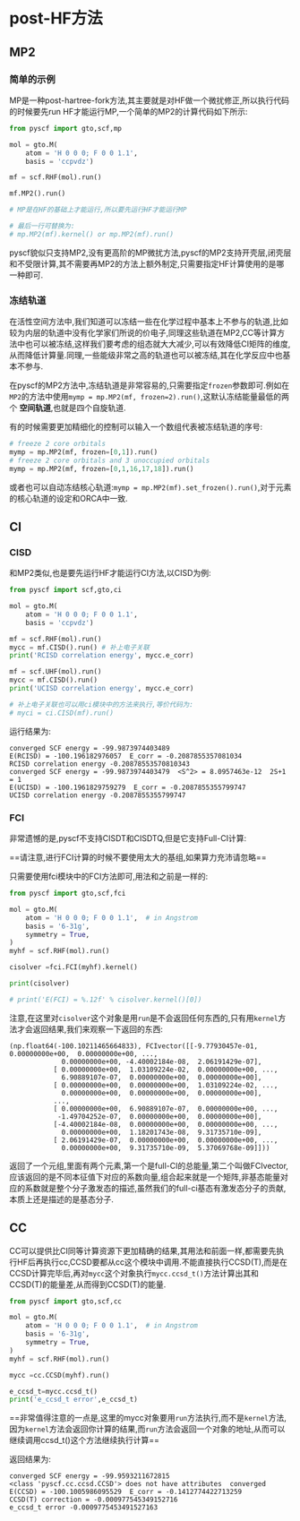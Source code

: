 # post-HF方法

## MP2

### 简单的示例

MP是一种post-hartree-fork方法,其主要就是对HF做一个微扰修正,所以执行代码的时候要先run HF才能运行MP,一个简单的MP2的计算代码如下所示:

```python
from pyscf import gto,scf,mp

mol = gto.M(
    atom = 'H 0 0 0; F 0 0 1.1',
    basis = 'ccpvdz')

mf = scf.RHF(mol).run()

mf.MP2().run()

# MP是在HF的基础上才能运行,所以要先运行HF才能运行MP

# 最后一行可替换为:
# mp.MP2(mf).kernel() or mp.MP2(mf).run()

```

pyscf貌似只支持MP2,没有更高阶的MP微扰方法,pyscf的MP2支持开壳层,闭壳层和不受限计算,其不需要再MP2的方法上额外制定,只需要指定HF计算使用的是哪一种即可.

### 冻结轨道

在活性空间方法中,我们知道可以冻结一些在化学过程中基本上不参与的轨道,比如较为内层的轨道中没有化学家们所说的价电子,同理这些轨道在MP2,CC等计算方法中也可以被冻结,这样我们要考虑的组态就大大减少,可以有效降低CI矩阵的维度,从而降低计算量.同理,一些能级非常之高的轨道也可以被冻结,其在化学反应中也基本不参与.

在pyscf的MP2方法中,冻结轨道是非常容易的,只需要指定`frozen`参数即可.例如在`MP2`的方法中使用`mymp = mp.MP2(mf, frozen=2).run()`,这默认冻结能量最低的两个 **空间轨道**,也就是四个自旋轨道.

有的时候需要更加精细化的控制可以输入一个数组代表被冻结轨道的序号:

```python
# freeze 2 core orbitals
mymp = mp.MP2(mf, frozen=[0,1]).run()
# freeze 2 core orbitals and 3 unoccupied orbitals
mymp = mp.MP2(mf, frozen=[0,1,16,17,18]).run()
```

或者也可以自动冻结核心轨道:`mymp = mp.MP2(mf).set_frozen().run()`,对于元素的核心轨道的设定和ORCA中一致.

## CI

### CISD

和MP2类似,也是要先运行HF才能运行CI方法,以CISD为例:

```python
from pyscf import scf,gto,ci

mol = gto.M(
    atom = 'H 0 0 0; F 0 0 1.1',
    basis = 'ccpvdz')

mf = scf.RHF(mol).run()
mycc = mf.CISD().run() # 补上电子关联
print('RCISD correlation energy', mycc.e_corr)

mf = scf.UHF(mol).run()
mycc = mf.CISD().run()
print('UCISD correlation energy', mycc.e_corr)

# 补上电子关联也可以用ci模块中的方法来执行,等价代码为:
# myci = ci.CISD(mf).run()
```

运行结果为:

```
converged SCF energy = -99.9873974403489
E(RCISD) = -100.196182976057  E_corr = -0.2087855357081034
RCISD correlation energy -0.20878553570810343
converged SCF energy = -99.9873974403479  <S^2> = 8.0957463e-12  2S+1 = 1
E(UCISD) = -100.1961829759279  E_corr = -0.2087855355799747
UCISD correlation energy -0.2087855355799747
```

### FCI

非常遗憾的是,pyscf不支持CISDT和CISDTQ,但是它支持Full-CI计算:

==请注意,进行FCI计算的时候不要使用太大的基组,如果算力充沛请忽略==

只需要使用fci模块中的FCI方法即可,用法和之前是一样的:

```python
from pyscf import gto,scf,fci

mol = gto.M(
    atom = 'H 0 0 0; F 0 0 1.1',  # in Angstrom
    basis = '6-31g',
    symmetry = True,
)
myhf = scf.RHF(mol).run()

cisolver =fci.FCI(myhf).kernel()

print(cisolver)

# print('E(FCI) = %.12f' % cisolver.kernel()[0])

```

注意,在这里对`cisolver`这个对象是用`run`是不会返回任何东西的,只有用`kernel`方法才会返回结果,我们来观察一下返回的东西:

```
(np.float64(-100.10211465664833), FCIvector([[-9.77930457e-01,  0.00000000e+00,  0.00000000e+00, ...,
             0.00000000e+00, -4.40002184e-08,  2.06191429e-07],
           [ 0.00000000e+00,  1.03109224e-02,  0.00000000e+00, ...,
             6.90889107e-07,  0.00000000e+00,  0.00000000e+00],
           [ 0.00000000e+00,  0.00000000e+00,  1.03109224e-02, ...,
             0.00000000e+00,  0.00000000e+00,  0.00000000e+00],
           ...,
           [ 0.00000000e+00,  6.90889107e-07,  0.00000000e+00, ...,
            -1.49704252e-07,  0.00000000e+00,  0.00000000e+00],
           [-4.40002184e-08,  0.00000000e+00,  0.00000000e+00, ...,
             0.00000000e+00,  1.18201743e-08,  9.31735710e-09],
           [ 2.06191429e-07,  0.00000000e+00,  0.00000000e+00, ...,
             0.00000000e+00,  9.31735710e-09,  5.37069768e-09]]))
```

返回了一个元组,里面有两个元素,第一个是full-CI的总能量,第二个叫做FCIvector,应该返回的是不同本征值下对应的系数向量,组合起来就是一个矩阵,非基态能量对应的系数就是整个分子激发态的描述,虽然我们的full-ci基态有激发态分子的贡献,本质上还是描述的是基态分子.

## CC

CC可以提供比CI同等计算资源下更加精确的结果,其用法和前面一样,都需要先执行HF后再执行cc,CCSD要都从cc这个模块中调用.不能直接执行CCSD(T),而是在CCSD计算完毕后,再对`mycc`这个对象执行`mycc.ccsd_t()`方法计算出其和CCSD(T)的能量差,从而得到CCSD(T)的能量.

```python
from pyscf import gto,scf,cc

mol = gto.M(
    atom = 'H 0 0 0; F 0 0 1.1',  # in Angstrom
    basis = '6-31g',
    symmetry = True,
)
myhf = scf.RHF(mol).run()

mycc =cc.CCSD(myhf).run()

e_ccsd_t=mycc.ccsd_t()
print('e_ccsd_t error',e_ccsd_t)
```
==非常值得注意的一点是,这里的mycc对象要用`run`方法执行,而不是`kernel`方法,因为`kernel`方法会返回你计算的结果,而`run`方法会返回一个对象的地址,从而可以继续调用ccsd_t()这个方法继续执行计算==

返回结果为:

```
converged SCF energy = -99.9593211672815
<class 'pyscf.cc.ccsd.CCSD'> does not have attributes  converged
E(CCSD) = -100.1005986095529  E_corr = -0.1412774422713259
CCSD(T) correction = -0.000977545349152716
e_ccsd_t error -0.0009775453491527163
```



